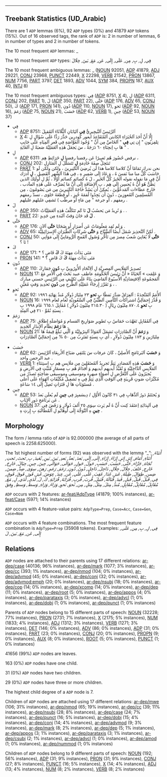 

--------------------------------------------------------------------------------

## Treebank Statistics (UD_Arabic)

There are 1 `ADP` lemmas (6%), 92 `ADP` types (0%) and 41879 `ADP` tokens (15%).
Out of 16 observed tags, the rank of `ADP` is: 2 in number of lemmas, 6 in number of types and 2 in number of tokens.

The 10 most frequent `ADP` lemmas: _

The 10 most frequent `ADP` types:  فِي, لِ, بِ, مِن, عَلَى, إِلَى, عَن, مَعَ, بَينَ, خِلَالَ

The 10 most frequent ambiguous lemmas: _ ([NOUN]() 92051, [ADP]() 41879, [ADJ]() 29221, [CONJ]() 23968, [PUNCT]() 22449, [X]() 22298, [VERB]() 21542, [PRON]() 13867, [NUM]() 7756, [PART]() 3797, [DET]() 1893, [ADV]() 1044, [SYM]() 384, [PROPN]() 187, [AUX]() 40, [INTJ]() 8)

The 10 most frequent ambiguous types:  فِي ([ADP]() 8751, [X]() 4), لِ ([ADP]() 6311, [CONJ]() 202, [PART]() 1), لَ ([ADP]() 350, [PART]() 22), حَتَّى ([ADP]() 176, [ADV]() 65, [CONJ]() 50), كَ ([ADP]() 171, [PRON]() 141), دُونِ ([ADP]() 110, [NOUN]() 17), نَحوِ ([ADP]() 92, [NOUN]() 16), رَغمَ ([ADP]() 75, [NOUN]() 21), حَسَبَ ([ADP]() 62, [VERB]() 1), حِينِ ([ADP]() 53, [NOUN]() 37)


* فِي
  * [ADP]() 8751: اَلرَّئِيسُ اَلنَّيجِيرِيُّ <b>فِي</b> اَليَابَانِ اَلثُّلَاثَاءَ اَلمُقبِلَ
  * [X]() 4: إِلَّا أَنَّ أَحَدَ اَلخُبَرَاءِ الكابتن اَلمُتَقَاعِدَ ايغور كُودرِين حَذَّرَ رَدًّا عَلَى سُؤَالٍ لِ تِلفِزيُونِ " إِن تِي <b>فِي</b> " اَلخَاصِّ مِن أَنَّ " وُجُودَ اَلغَوَّاصَةِ فِي قَعرِ اَلمِيَاهِ عَلَى جَانِبِ هَا بِ اِنحِنَاءِ ٦٠ دَرَجَةً ، سَ يَجعَلُ هٰذِهِ اَلعَمَلِيَّةَ صَعبَةً لِ اَلغَايَةِ " .
* لِ
  * [ADP]() 6311: نرفض حُضُورَ هُم تَعبِيرًا عَن رفضنا رفضنا <b>لِ</b> خَرَائِطِ هِم ،
  * [CONJ]() 202: تَنتَحِلُ صِفَةَ خَادِمَةٍ <b>لِ</b> تَتَسَلَّلَ لِ اَلمَنَازِلِ
  * [PART]() 1: نحن ندرك تَمَامًا أَنَّ كلامنا كلامنا هذا لَن يُرضِيَ اَلكَثِيرِينَ ، ولكن ولكن لَو حَاسَبَ كُلٌّ منا منا نَفسَ هُ ، وَ عَادَ إِلَى ضَمِيرِ هِ ، فِي هٰذَا اَلشَّهرِ اَلفَضِيلِ ، <b>لِ</b> أُدرَك أَنَّ فِي مَا نقوله نقوله اَلخَيرُ كُلُّ اَلخَيرِ ، لَ هُ كصائم كصائم أَوَّلًا ، ثُمَّ لِ أُولٰئِكَ الذين يَظُنُّ هُوَ أَنَّ هُ يُحسِن إِلَي هِم ، بِ اَلإِضَافَةِ إِلَى أَنَّ مَا يُصَرِّف عَلَى هٰذِهِ المآدب ، خَارِجَ عطاءات اَلمَدعُوِّينَ ، يُمكِنُ أَن يَسُدَّ حَاجَةَ اَلكَثِيرِينَ مِن مَن يَصُومُونَ ، مِن اَلمُسلِمِينَ اَلمُعوِزِينَ ، دُونَ أَن يَجِدُوا لُقمَةَ خُبزٍ ، أَو قِطعَةَ حَلوَى ، تسدّ رمقهم رمقهم ، أَو جرعة " مِن مَاءٍ أَو مرطّب ) تَشفِي غليلهم غليلهم .
* لَ
  * [ADP]() 350: وَ نُرِيدُ مَن يَحسُبُ <b>لَ</b> نَا كَم تَتَكَلَّفُ هٰذِهِ اَلعَمَلِيَّاتُ . .
  * [PART]() 22: <b>لَ</b> قَد حَانَ وَقتُ اَلبَدءِ مِن جَدِيدٍ .
* حَتَّى
  * [ADP]() 176: وَ لَم تُفِد مَعلُومَاتٌ عَن أَضرَارٍ أَو ضَحَايَا <b>حَتَّى</b> اَلآنِ .
  * [ADV]() 65: لٰكِنَّ اَلتَّحذِيرَ شَمَلَ أَيضًا اَلسُّيَّاحَ وَ <b>حَتَّى</b> شَرِكَاتِ اَلطَّيَرَانِ اَلإِسرَائِيلِيَّةَ .
  * [CONJ]() 50: <b>حَتَّى</b> لَا يُعَانِيَ شَعبُ مِصرَ مِن تَأَخُّرِ وُصُولِ اَلقَمحِ اَلرُّومَانِيِّ إِلَى مَوَانِي نَا ؟ !
* كَ
  * [ADP]() 171: * مَتَى بَدَأتَ مِهنَةَ كَ <b>كَ</b> قَاضٍ ؟
  * [PRON]() 141: * مَتَى بَدَأتَ مِهنَةَ <b>كَ</b> كَ قَاضٍ ؟
* دُونِ
  * [ADP]() 110: تَصدِيرُ اَلمَلَابِسِ اَلمِصرِيَّةِ لِ اَلِاتِّحَادِ اَلأُورُوبِيِّ بِ <b>دُونِ</b> جَمَارِكَ
  * [NOUN]() 17: وَ عَلِمَت » اَلحَيَاةُ « أَنَّ رَئِيسَ اَلحُكُومَةِ عاطف عبيد بَحَثَ فِي اَلأَمرِ مَعَ اَلمَجمُوعَةِ اَلِاقتِصَادِيَّةِ اَلأُسبُوعَ اَلمَاضِيَ بِنَاءً عَلَى تَكلِيفٍ مِن اَلرَّئِيسِ حسني مبارك ، وَ تَقَرَّرَ إِرجَاءُ عَمَلِيَّةِ اَلطَّرحِ مِن <b>دُونِ</b> تَحدِيدِ وَقتٍ مُعَيَّنٍ .
* نَحوِ
  * [ADP]() 92: اَلأُمَمُ اَلمُتَّحِدَةُ : اَلعِرَاقُ صَدَّرَ نَفطًا بِ <b>نَحوِ</b> ٢٣ مِليَارَ دُولَارٍ مُنذُ نِهَايَةِ ١٩٩٦
  * [NOUN]() 16: وَ قُدِّرَ إِجمَالِيُّ اشتراكات اَلتَّأمِينِ اَلطِّبِّيِّ فِي اَلسَّعُودِيَّةِ لعام لعام ١٩٩٩ بِ <b>نَحوِ</b> ٨٧٠.٤ مِليُونَ رِيَالٍ ( ٢١٥.٣٠ مِليُونَ دُولَارٍ ) مُقَابِلَ ٦٦٥.١ عَامَ ١٩٩٨ بِ نِسبَةِ نُمُوِّ ٢١٠ فِي اَلمِئَةِ .
* رَغمَ
  * [ADP]() 75: فِي اَلمُقَابِلِ تَعَهَّدَت حَمَاسُ بِ تَطوِيرِ صَوَارِيخِ القسام وَ مُوَاصَلَةِ إِطلَاقِ هَا <b>رَغمَ</b> نِظَامِ اَلإِنذَارِ اَلجَدِيدِ .
  * [NOUN]() 21: وَ <b>رَغمَ</b> أَنَّ اَلصَّادِرَاتِ تَشمَلُ اَلمَوَادَّ اَلبِترُولِيَّةَ وَ اَلَّتِي تَبلُغُ قِيمَةُ هَا مِليَارَينِ وَ ١٧٣ مِليُونَ دُولَارٍ ، أَي بِ نِسبَةٍ تَقتَرِبُ مِن ٥٠ % مِن إِجمَالِيِّ اَلصَّادِرَاتِ .
* حَسَبَ
  * [ADP]() 62: وَ <b>حَسَبَ</b> اَلبَرنَامَجِ اَلأَصلِيِّ ، كَانَ عرفات سَ يَلتَقِي صَبَاحَ اَلأَربِعَاءِ اَلرَّئِيسَ عبد الرحمن واحد .
  * [VERB]() 1: وَ <b>حَسَبَ</b> هٰذِهِ اَلمَصَادِرِ يَتِمُّ تَجرِيدُ اَلمُعتَقَلِينَ مِن مَلَابِسِ هِم بِ اِستِثنَاءِ اَلمَلَابِسِ اَلدَّاخِلِيَّةِ وَ تُقَيَّدُ أيديهم أيديهم وَ أَقدَامُ هُم بِ مِسمَارٍ مُثَبِّتٍ فِي اَلأَرضِ وَ يُجبَرُونَ عَلَى اَلتَّعَرُّضِ لِ أَضوَاءٍ مبهرة وموسيقى وموسيقى صَاخِبَةٍ تَصدُرُ مِن مُكَبِّرَاتِ صَوتٍ قَرِيبَةٍ فِي اَلوَقتِ اَلَّذِي يَتِمُّ فِي هِ تَشغِيلُ مُكَيَّفَاتِ اَلهَوَاءِ عَلَى أعلى مُستَوَيَاتِ هَا لِ فَتَرَاتٍ تَصِلُ إِلَى ١٤ سَاعَةٍ .
* حِينِ
  * [ADP]() 53: وَ يُختَتَمُ دَورُ اَلذَّهَابِ فِي ٣١ كَانُونَ اَلأَوَّلِ / دِيسَمبِرَ فِي <b>حِينِ</b> لَم يُعلَن بَعدُ عَن بَرنَامَجِ دَورِ اَلإِيَابِ .
  * [NOUN]() 37: فِي اَلبِدَايَةِ اِعتَقَدَ كِنت أَنَّ هُ لَم يَرِث سِوَى ٢٥ أَلفَ دُولَارٍ وَ رَفَضَ فِي <b>حِينِ</b> هِ اَلتَّوَجُّهَ إِلَى أُوهَايُو لِ اَلمُطَالَبَةِ بِ إِرثِ هِ .

## Morphology

The form / lemma ratio of `ADP` is 92.000000 (the average of all parts of speech is 2258.625000).

The 1st highest number of forms (92) was observed with the lemma “_”: _أَثنَاءَ, أَثنَاءِ, أَمَامَ, إِثرَ, إِثرِ, إِزَاءَ, إِزَاءِ, إِلَى, إِلَي, بَعدَ, بَعدُ, بَعدِ, بَينَ, بَينِ, بُعَيدَ, بِ, تَحتَ, تَحتِ, تُجَاهَ, جَرَّاء, حَتَّى, حَسَبَ, حَسَبِ, حَولَ, حَولِ, حَوَالَى, حَوَالَي, حِينَ, حِينِ, حِيَالَ, خَارِجَ, خَارِجِ, خَلفَ, خِلَالَ, خِلَالِ, دَاخِلَ, دَاخِلِ, دُونَ, دُونِ, رَغمَ, رَغمِ, رَهنَ, سِوَى, ضِدَّ, ضِمنَ, ضِمنِ, طِوَالَ, طِيلَةَ, عَبرَ, عَدَا, عَقِبَ, عَلَى, عَلَي, عَن, عِندَ, عِوَضَ, غَيرَ, فَورَ, فَوقَ, فَوقِ, فِي, قَبلَ, قَبلُ, قَبلِ, قَيدَ, قُبَالَةَ, قُبَيلَ, قُربَ, قُربِ, قُرَابَةَ, قُرَابَةِ, كَ, لَ, لَدَى, لَدَي, لِ, مَعَ, مُقَابِلَ, مُقَابِلُ, مُقَابِلِ, مُنذُ, مِثلَ, مِثلُ, مِثلِ, مِن, نَحوَ, نَحوِ, وَرَاءَ, وَرَاءِ, وَسطَ, وَسطِ, وِفقَ_

`ADP` occurs with 2 features: [ar-feat/AdpType]() (41879; 100% instances), [ar-feat/Case]() (5971; 14% instances)

`ADP` occurs with 4 feature-value pairs: `AdpType=Prep`, `Case=Acc`, `Case=Gen`, `Case=Nom`

`ADP` occurs with 4 feature combinations.
The most frequent feature combination is `AdpType=Prep` (35908 tokens).
Examples: _فِي, لِ, بِ, مِن, عَلَى, إِلَى, عَن, مَعَ, بَينَ, لَ_


## Relations

`ADP` nodes are attached to their parents using 17 different relations: [ar-dep/case]() (40136; 96% instances), [ar-dep/mark]() (1077; 3% instances), [ar-dep/cc]() (393; 1% instances), [ar-dep/nmod]() (104; 0% instances), [ar-dep/advmod]() (45; 0% instances), [ar-dep/conj]() (32; 0% instances), [ar-dep/advmod:emph]() (20; 0% instances), [ar-dep/nsubj]() (18; 0% instances), [ar-dep/cop]() (14; 0% instances), [ar-dep/xcomp]() (14; 0% instances), [ar-dep/dep]() (11; 0% instances), [ar-dep/root]() (5; 0% instances), [ar-dep/appos]() (4; 0% instances), [ar-dep/parataxis]() (3; 0% instances), [ar-dep/advcl]() (1; 0% instances), [ar-dep/dobj]() (1; 0% instances), [ar-dep/punct]() (1; 0% instances)

Parents of `ADP` nodes belong to 15 different parts of speech: [NOUN]() (32228; 77% instances), [PRON]() (2731; 7% instances), [X]() (2175; 5% instances), [NUM]() (1833; 4% instances), [ADJ]() (1312; 3% instances), [VERB]() (1271; 3% instances), [DET]() (146; 0% instances), [ADV]() (86; 0% instances), [ADP]() (31; 0% instances), [PART]() (23; 0% instances), [CONJ]() (20; 0% instances), [PROPN]() (9; 0% instances), [AUX]() (8; 0% instances), [ROOT]() (5; 0% instances), [PUNCT]() (1; 0% instances)

41656 (99%) `ADP` nodes are leaves.

163 (0%) `ADP` nodes have one child.

31 (0%) `ADP` nodes have two children.

29 (0%) `ADP` nodes have three or more children.

The highest child degree of a `ADP` node is 7.

Children of `ADP` nodes are attached using 17 different relations: [ar-dep/mwe]() (106; 31% instances), [ar-dep/nmod]() (65; 19% instances), [ar-dep/cc]() (39; 11% instances), [ar-dep/nsubj]() (28; 8% instances), [ar-dep/case]() (24; 7% instances), [ar-dep/punct]() (16; 5% instances), [ar-dep/dobj]() (15; 4% instances), [ar-dep/conj]() (14; 4% instances), [ar-dep/advmod]() (9; 3% instances), [ar-dep/mark]() (8; 2% instances), [ar-dep/dep]() (5; 1% instances), [ar-dep/appos]() (3; 1% instances), [ar-dep/parataxis]() (3; 1% instances), [ar-dep/csubj]() (2; 1% instances), [ar-dep/advcl]() (1; 0% instances), [ar-dep/amod]() (1; 0% instances), [ar-dep/nummod]() (1; 0% instances)

Children of `ADP` nodes belong to 9 different parts of speech: [NOUN]() (192; 56% instances), [ADP]() (31; 9% instances), [PRON]() (31; 9% instances), [CONJ]() (27; 8% instances), [PUNCT]() (16; 5% instances), [X]() (14; 4% instances), [ADJ]() (13; 4% instances), [NUM]() (8; 2% instances), [VERB]() (8; 2% instances)

